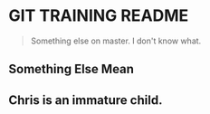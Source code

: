 # GIT TRAINING README

> Something else on master. I don't know what.

## Something Else Mean
## Chris is an immature child.
